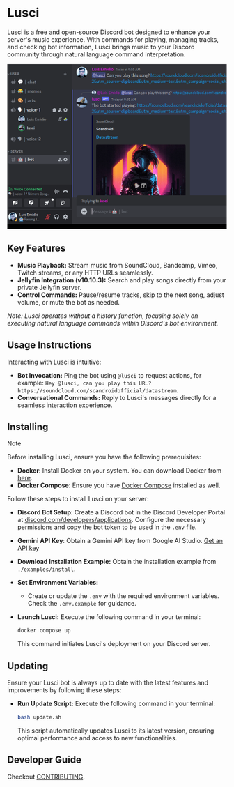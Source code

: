 # Lusci

Lusci is a free and open-source Discord bot designed to enhance your server's music experience. With commands for playing, managing tracks, and checking bot information, Lusci brings music to your Discord community through natural language command interpretation.

![Lusci in action](./docs/public/demo.gif)

## Key Features

- **Music Playback:** Stream music from SoundCloud, Bandcamp, Vimeo, Twitch streams, or any HTTP URLs seamlessly.
- **Jellyfin Integration (v10.10.3):** Search and play songs directly from your private Jellyfin server.
- **Control Commands:** Pause/resume tracks, skip to the next song, adjust volume, or mute the bot as needed.

*Note: Lusci operates without a history function, focusing solely on executing natural language commands within Discord's bot environment.*

## Usage Instructions

Interacting with Lusci is intuitive:

- **Bot Invocation:** Ping the bot using `@lusci` to request actions, for example: `Hey @lusci, can you play this URL? https://soundcloud.com/scandroidofficial/datastream`.
- **Conversational Commands:** Reply to Lusci's messages directly for a seamless interaction experience.

## Installing

> [!NOTE]  
> Before installing Lusci, ensure you have the following prerequisites:
> 
> - **Docker**: Install Docker on your system. You can download Docker from [here](https://docs.docker.com/engine/install/).
> - **Docker Compose**: Ensure you have [Docker Compose](https://docs.docker.com/compose/install/) installed as well.

Follow these steps to install Lusci on your server:

- **Discord Bot Setup**: Create a Discord bot in the Discord Developer Portal at [discord.com/developers/applications](https://discord.com/developers/applications). Configure the necessary permissions and copy the bot token to be used in the `.env` file.

- **Gemini API Key**: Obtain a Gemini API key from Google AI Studio. [Get an API key](https://makersuite.google.com/app/apikey)

- **Download Installation Example:** Obtain the installation example from `./examples/install`.

- **Set Environment Variables:**
  - Create or update the `.env` with the required environment variables. Check the `.env.example` for guidance.

- **Launch Lusci:**
  Execute the following command in your terminal:

  ```bash
  docker compose up
  ```

  This command initiates Lusci's deployment on your Discord server.

## Updating

Ensure your Lusci bot is always up to date with the latest features and improvements by following these steps:

- **Run Update Script:**
  Execute the following command in your terminal:

  ```bash
  bash update.sh
  ```

  This script automatically updates Lusci to its latest version, ensuring optimal performance and access to new functionalities.

## Developer Guide

Checkout [CONTRIBUTING](CONTRIBUTING.md).
